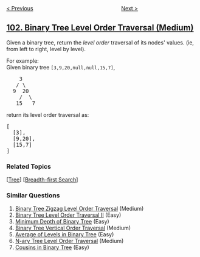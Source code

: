 <!--|This file generated by command(leetcode description); DO NOT EDIT.    |-->
<!--+----------------------------------------------------------------------+-->
<!--|@author    openset <openset.wang@gmail.com>                           |-->
<!--|@link      https://github.com/openset                                 |-->
<!--|@home      https://github.com/openset/leetcode                        |-->
<!--+----------------------------------------------------------------------+-->

[< Previous](../symmetric-tree "Symmetric Tree")
　　　　　　　　　　　　　　　　
[Next >](../binary-tree-zigzag-level-order-traversal "Binary Tree Zigzag Level Order Traversal")

## [102. Binary Tree Level Order Traversal (Medium)](https://leetcode.com/problems/binary-tree-level-order-traversal "二叉树的层次遍历")

<p>Given a binary tree, return the <i>level order</i> traversal of its nodes' values. (ie, from left to right, level by level).</p>

<p>
For example:<br />
Given binary tree <code>[3,9,20,null,null,15,7]</code>,<br />
<pre>
    3
   / \
  9  20
    /  \
   15   7
</pre>
</p>
<p>
return its level order traversal as:<br />
<pre>
[
  [3],
  [9,20],
  [15,7]
]
</pre>
</p>

### Related Topics
  [[Tree](../../tag/tree/README.md)]
  [[Breadth-first Search](../../tag/breadth-first-search/README.md)]

### Similar Questions
  1. [Binary Tree Zigzag Level Order Traversal](../binary-tree-zigzag-level-order-traversal) (Medium)
  1. [Binary Tree Level Order Traversal II](../binary-tree-level-order-traversal-ii) (Easy)
  1. [Minimum Depth of Binary Tree](../minimum-depth-of-binary-tree) (Easy)
  1. [Binary Tree Vertical Order Traversal](../binary-tree-vertical-order-traversal) (Medium)
  1. [Average of Levels in Binary Tree](../average-of-levels-in-binary-tree) (Easy)
  1. [N-ary Tree Level Order Traversal](../n-ary-tree-level-order-traversal) (Medium)
  1. [Cousins in Binary Tree](../cousins-in-binary-tree) (Easy)
